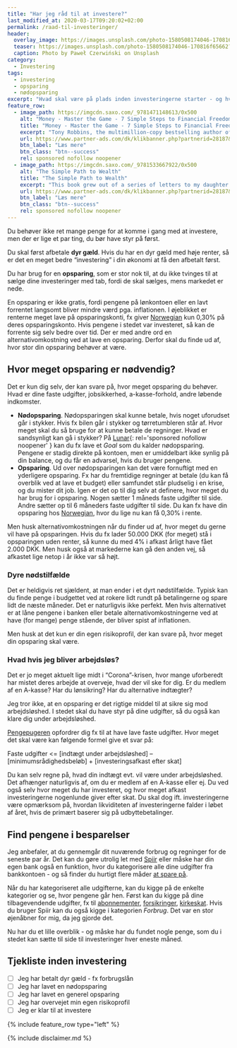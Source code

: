 ```yaml
---
title: "Har jeg råd til at investere?"
last_modified_at: 2020-03-17T09:20:02+02:00
permalink: /raad-til-investeringer/
header:
  overlay_image: https://images.unsplash.com/photo-1580508174046-170816f65662?ixlib=rb-1.2.1&ixid=eyJhcHBfaWQiOjEyMDd9&auto=format&fit=crop&w=1500&q=80
  teaser: https://images.unsplash.com/photo-1580508174046-170816f65662?ixlib=rb-1.2.1&ixid=eyJhcHBfaWQiOjEyMDd9&auto=format&fit=crop&w=400&q=80
  caption: Photo by Paweł Czerwiński on Unsplash
category:
  - Investering
tags:
  - investering
  - opsparing
  - nødopsparing
excerpt: "Hvad skal være på plads inden investeringerne starter - og hvordan får du råd til at investere?"
feature_row:
  - image_path: https://imgcdn.saxo.com/_9781471148613/0x500
    alt: "Money - Master the Game - 7 Simple Steps to Financial Freedom"
    title: "Money - Master the Game - 7 Simple Steps to Financial Freedom"
    excerpt: "Tony Robbins, the multimillion-copy bestselling author of Awaken the Giant Within and Unlimited Power has created a 7-step blueprint for securing financial freedom. Based on extensive research and one-on-one interviews with more than 50 of the most legendary financial experts in the world - from Carl Icahn, to Warren Buffett, to Jack Bogle and Steve Forbes."
    url: https://www.partner-ads.com/dk/klikbanner.php?partnerid=28187&bannerid=43264&htmlurl=https://www.saxo.com/dk/money-master-the-game_tony-robbins_paperback_9781471148613
    btn_label: "Læs mere"
    btn_class: "btn--success"
    rel: sponsored nofollow noopener
  - image_path: https://imgcdn.saxo.com/_9781533667922/0x500
    alt: "The Simple Path to Wealth"
    title: "The Simple Path to Wealth"
    excerpt: "This book grew out of a series of letters to my daughter concerning various things-mostly about money and investing-she was not yet quite ready to hear. Since money is the single most powerful tool we have for navigating this complex world we've created, understanding it is critical."
    url: https://www.partner-ads.com/dk/klikbanner.php?partnerid=28187&bannerid=43264&htmlurl=https://www.saxo.com/dk/the-simple-path-to-wealth_j-l-collins_paperback_9781533667922
    btn_label: "Læs mere"
    btn_class: "btn--success"
    rel: sponsored nofollow noopener
---
```


Du behøver ikke ret mange penge for at komme i gang med at investere, men der er lige et par ting, du bør have styr på først. 

Du skal først afbetale **dyr gæld**. Hvis du har en dyr gæld med høje renter, så er det en meget bedre “investering” i din økonomi at få den afbetalt først.

Du har brug for en **opsparing**, som er stor nok til, at du ikke tvinges til at sælge dine investeringer med tab, fordi de skal sælges, mens markedet er nede.

En opsparing er ikke gratis, fordi pengene på lønkontoen eller en lavt forrentet langsomt bliver mindre værd pga. inflationen. I øjeblikket er renterne meget lave på opsparingskonti, fx giver [Norwegian](/go/norwegian/) kun 0,30% på deres opsparingskonto. Hvis pengene i stedet var investeret, så kan de forrente sig selv bedre over tid. Der er med andre ord en alternativomkostning ved at lave en opsparing. Derfor skal du finde ud af, hvor stor din opsparing behøver at være.

## Hvor meget opsparing er nødvendig?

Det er kun dig selv, der kan svare på, hvor meget opsparing du behøver. Hvad er dine faste udgifter, jobsikkerhed, a-kasse-forhold, andre løbende indkomster. 

- **Nødopsparing**. Nødopsparingen skal kunne betale, hvis noget uforudset går i stykker. Hvis fx bilen går i stykker og tørretumbleren står af. Hvor meget skal du så bruge for at kunne betale de regninger. Hvad er sandsynligt kan gå i stykker? På [Lunar](/go/lunar/){: rel='sponsored nofollow noopener' } kan du fx lave et _Goal_ som du kalder nødopsparing. Pengene er stadig direkte på kontoen, men er umiddelbart ikke synlig på din balance, og du får en advarsel, hvis du bruger pengene.
- **Opsparing**. Ud over nødopsparingen kan det være fornuftigt med en yderligere opsparing. Fx har du fremtidige regninger at betale (du kan få overblik ved at lave et budget) eller samfundet står pludselig i en krise, og du mister dit job. Igen er det op til dig selv at definere, hvor meget du har brug for i opsparing. Nogen sætter 1 måneds faste udgifter til side. Andre sætter op til 6 måneders faste udgifter til side. Du kan fx have din opsparing hos [Norwegian](/go/norwegian/), hvor du lige nu kan få 0,30% i rente.

Men husk alternativomkostningen når du finder ud af, hvor meget du gerne vil have på opsparingen. Hvis du fx lader 50.000 DKK (for meget) stå i opsparingen uden renter, så kunne du med 4% i afkast årligt have fået 2.000 DKK. Men husk også at markederne kan gå den anden vej, så afkastet lige netop i år ikke var så højt.

### Dyre nødstilfælde

Det er heldigvis ret sjældent, at man ender i et dyrt nødstilfælde. Typisk kan du finde penge i budgettet ved at rokere lidt rundt på betalingerne og spare lidt de næste måneder. Det er naturligvis ikke perfekt. Men hvis alternativet er at låne pengene i banken eller betale alternativomkostningerne ved at have (for mange) penge stående, der bliver spist af inflationen.

Men husk at det kun er din egen risikoprofil, der kan svare på, hvor meget din opsparing skal være.

### Hvad hvis jeg bliver arbejdsløs?

Det er jo meget aktuelt lige midt i “Corona”-krisen, hvor mange uforberedt har mistet deres arbejde at overveje, hvad der vil ske for dig. Er du medlem af en A-kasse? Har du lønsikring? Har du alternative indtægter?

Jeg tror ikke, at en opsparing er det rigtige middel til at sikre sig mod arbejdsløshed. I stedet skal du have styr på dine udgifter, så du også kan klare dig under arbejdsløshed.

[Pengepugeren](https://pengepugeren.dk/2014/01/hvor-meget-skal-jeg-have-opsparet-til-et-noedstilfaelde/) opfordrer dig fx til at have lave faste udgifter. Hvor meget det skal være kan følgende formel give et svar på:

Faste udgifter <= [indtægt under arbejdsløshed] – [minimumsrådighedsbeløb] + [investeringsafkast efter skat]

Du kan selv regne på, hvad din indtægt evt. vil være under arbejdsløshed. Det afhænger naturligvis af, om du er medlem af en A-kasse eller ej. Du ved også selv hvor meget du har investeret, og hvor meget afkast investeringerne nogenlunde giver efter skat. Du skal dog ift. investeringerne være opmærksom på, hvordan likviditeten af investeringerne falder i løbet af året, hvis de primært baserer sig på udbyttebetalinger.

## Find pengene i besparelser

Jeg anbefaler, at du gennemgår dit nuværende forbrug og regninger for de seneste par år. Det kan du gøre utrolig let med [Spiir](/go/spiir/) eller måske har din egen bank også en funktion, hvor du kategorisere alle dine udgifter fra bankkontoen - og så finder du hurtigt flere måder [at spare på](/spar-penge/).

Når du har kategoriseret alle udgifterne, kan du kigge på de enkelte kategorier og se, hvor pengene går hen. Først kan du kigge på dine tilbagevendende udgifter, fx til [abonnementer](/online-services/), [forsikringer](/forsikringer/), [kirkeskat](/kirkeskat/). Hvis du bruger Spiir kan du også kigge i kategorien _Forbrug_. Det var en stor øjenåbner for mig, da jeg gjorde det.

Nu har du et lille overblik - og måske har du fundet nogle penge, som du i stedet kan sætte til side til investeringer hver eneste måned.

## Tjekliste inden investering

- [ ] Jeg har betalt dyr gæld - fx forbrugslån
- [ ] Jeg har lavet en nødopsparing
- [ ] Jeg har lavet en generel opsparing
- [ ] Jeg har overvejet min egen risikoprofil
- [ ] Jeg er klar til at investere

{% include feature_row type="left" %}

{% include disclaimer.md %}
